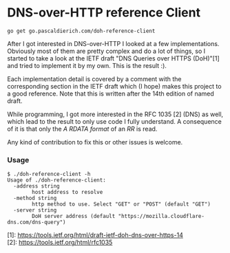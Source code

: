 # DNS-over-HTTP reference Client

`go get go.pascaldierich.com/doh-reference-client`

After I got interested in DNS-over-HTTP I looked at a few implementations.
Obviously most of them are pretty complex and do a lot of things, so I started to take a look at the IETF draft "DNS Queries over HTTPS (DoH)"[1]
and tried to implement it by my own. This is the result :).<p>

Each implementation detail is covered by a comment with the corresponding section in the IETF draft which (I hope) makes this project to a good reference.
Note that this is written after the 14th edition of named draft.<p>

While programming, I got more interested in the RFC 1035 [2] (DNS) as well, which lead to the result to only use code I fully understand. A consequence of it is that only the _A RDATA format_ of an _RR_ is read.<p>

Any kind of contribution to fix this or other issues is welcome.

### Usage
```
$ ./doh-reference-client -h
Usage of ./doh-reference-client:
  -address string
    	host address to resolve
  -method string
    	http method to use. Select "GET" or "POST" (default "GET")
  -server string
    	DoH server address (default "https://mozilla.cloudflare-dns.com/dns-query")
```

[1]: https://tools.ietf.org/html/draft-ietf-doh-dns-over-https-14 <br>
[2]: https://tools.ietf.org/html/rfc1035 <br>
